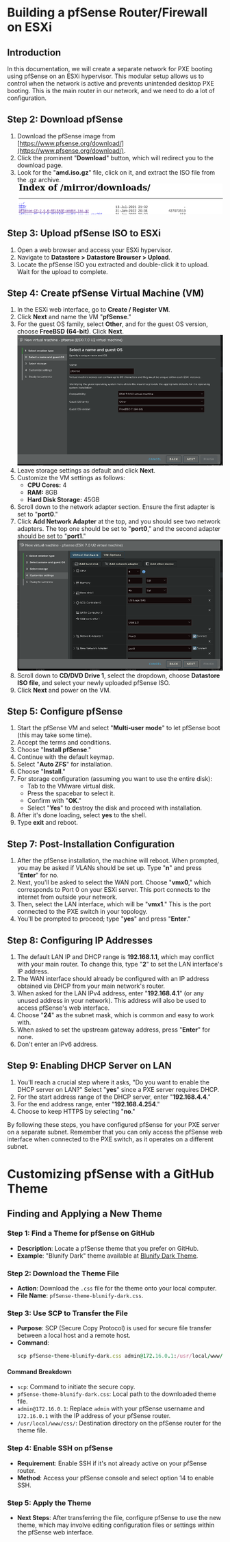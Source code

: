 # Building a pfSense Router/Firewall on ESXi

## Introduction

In this documentation, we will create a separate network for PXE booting using pfSense on an ESXi hypervisor. This modular setup allows us to control when the network is active and prevents unintended desktop PXE booting. This is the main router in our network, and we need to do a lot of configuration.

## Step 2: Download pfSense

1. Download the pfSense image from [https://www.pfsense.org/download/](https://www.pfsense.org/download/).
2. Click the prominent "**Download**" button, which will redirect you to the download page.
3. Look for the "**amd.iso.gz**" file, click on it, and extract the ISO file from the .gz archive.
![Uploaded Image](https://github.com/Deathraymind/HomeLab/blob/main/image7.png)

## Step 3: Upload pfSense ISO to ESXi

1. Open a web browser and access your ESXi hypervisor.
2. Navigate to **Datastore > Datastore Browser > Upload**.
3. Locate the pfSense ISO you extracted and double-click it to upload. Wait for the upload to complete.

## Step 4: Create pfSense Virtual Machine (VM)

1. In the ESXi web interface, go to **Create / Register VM**.
2. Click **Next** and name the VM "**pfSense**."
3. For the guest OS family, select **Other**, and for the guest OS version, choose **FreeBSD (64-bit)**. Click **Next**.
![Uploaded Image](https://github.com/Deathraymind/HomeLab/blob/main/image8.png)
4. Leave storage settings as default and click **Next**.
5. Customize the VM settings as follows:
   - **CPU Cores:** 4
   - **RAM:** 8GB
   - **Hard Disk Storage:** 45GB
6. Scroll down to the network adapter section. Ensure the first adapter is set to "**port0**."
7. Click **Add Network Adapter** at the top, and you should see two network adapters. The top one should be set to "**port0**," and the second adapter should be set to "**port1**."
![Uploaded Image](https://github.com/Deathraymind/HomeLab/blob/main/image1.png)
8. Scroll down to **CD/DVD Drive 1**, select the dropdown, choose **Datastore ISO file**, and select your newly uploaded pfSense ISO.
9. Click **Next** and power on the VM.

## Step 5: Configure pfSense

1. Start the pfSense VM and select "**Multi-user mode**" to let pfSense boot (this may take some time).
2. Accept the terms and conditions.
3. Choose "**Install pfSense**."
4. Continue with the default keymap.
5. Select "**Auto ZFS**" for installation.
6. Choose "**Install**."
7. For storage configuration (assuming you want to use the entire disk):
   - Tab to the VMware virtual disk.
   - Press the spacebar to select it.
   - Confirm with "**OK**."
   - Select "**Yes**" to destroy the disk and proceed with installation.
8. After it's done loading, select **yes** to the shell.
9. Type **exit** and reboot.

## Step 7: Post-Installation Configuration

1. After the pfSense installation, the machine will reboot. When prompted, you may be asked if VLANs should be set up. Type "**n**" and press "**Enter**" for no.
2. Next, you'll be asked to select the WAN port. Choose "**vmx0**," which corresponds to Port 0 on your ESXi server. This port connects to the internet from outside your network.
3. Then, select the LAN interface, which will be "**vmx1**." This is the port connected to the PXE switch in your topology.
4. You'll be prompted to proceed; type "**yes**" and press "**Enter**."

## Step 8: Configuring IP Addresses

1. The default LAN IP and DHCP range is **192.168.1.1**, which may conflict with your main router. To change this, type "**2**" to set the LAN interface's IP address.
2. The WAN interface should already be configured with an IP address obtained via DHCP from your main network's router.
3. When asked for the LAN IPv4 address, enter "**192.168.4.1**" (or any unused address in your network). This address will also be used to access pfSense's web interface.
4. Choose "**24**" as the subnet mask, which is common and easy to work with.
5. When asked to set the upstream gateway address, press "**Enter**" for none.
6. Don't enter an IPv6 address.

## Step 9: Enabling DHCP Server on LAN

1. You'll reach a crucial step where it asks, "Do you want to enable the DHCP server on LAN?" Select "**yes**" since a PXE server requires DHCP.
2. For the start address range of the DHCP server, enter "**192.168.4.4**."
3. For the end address range, enter "**192.168.4.254**."
4. Choose to keep HTTPS by selecting "**no**."

By following these steps, you have configured pfSense for your PXE server on a separate subnet. Remember that you can only access the pfSense web interface when connected to the PXE switch, as it operates on a different subnet.


# Customizing pfSense with a GitHub Theme

## Finding and Applying a New Theme

### Step 1: Find a Theme for pfSense on GitHub
- **Description**: Locate a pfSense theme that you prefer on GitHub.
- **Example**: "Blunify Dark" theme available at [Blunify Dark Theme](https://github.com/everything-tech-related/pfSense-Firewall-themes/blob/master/pfSense-theme-blunify-dark.css).

### Step 2: Download the Theme File
- **Action**: Download the `.css` file for the theme onto your local computer.
- **File Name**: `pfSense-theme-blunify-dark.css`.

### Step 3: Use SCP to Transfer the File
- **Purpose**: SCP (Secure Copy Protocol) is used for secure file transfer between a local host and a remote host.
- **Command**:
    ```ruby
    scp pfSense-theme-blunify-dark.css admin@172.16.0.1:/usr/local/www/css/
    ```

#### Command Breakdown
- `scp`: Command to initiate the secure copy.
- `pfSense-theme-blunify-dark.css`: Local path to the downloaded theme file.
- `admin@172.16.0.1`: Replace `admin` with your pfSense username and `172.16.0.1` with the IP address of your pfSense router.
- `/usr/local/www/css/`: Destination directory on the pfSense router for the theme file.

### Step 4: Enable SSH on pfSense
- **Requirement**: Enable SSH if it's not already active on your pfSense router.
- **Method**: Access your pfSense console and select option 14 to enable SSH.

### Step 5: Apply the Theme
- **Next Steps**: After transferring the file, configure pfSense to use the new theme, which may involve editing configuration files or settings within the pfSense web interface.



